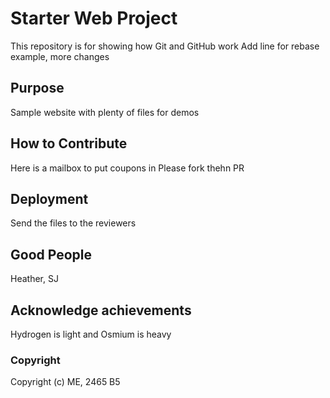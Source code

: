 # Starter Web Project

This repository is for showing how Git and GitHub work
Add line for rebase example, more changes

## Purpose

Sample website with plenty of files for demos

## How to Contribute

Here is a mailbox to put coupons in
Please fork thehn PR

## Deployment

Send the files to the reviewers

## Good People

Heather, SJ


## Acknowledge achievements

Hydrogen is light and Osmium is heavy

### Copyright

Copyright (c) ME, 2465 B5
